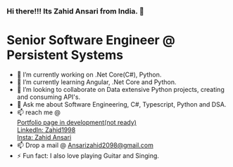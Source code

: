 ### Hi there!!! Its Zahid Ansari from India. 👋 
<h1>Senior Software Engineer @ Persistent Systems</h1>

- 🔭 I’m currently working on .Net Core(C#), Python.
- 🌱 I’m currently learning Angular, .Net Core and Python.
- 👯 I’m looking to collaborate on Data extensive Python projects, creating and consuming API's.
- 💬 Ask me about Software Engineering, C#, Typescript, Python and DSA.
- 📫 reach me @ <br>
    <a href="https://zahid92.github.io/Portfolio/">Portfolio page in development(not ready)</a><br>
    <a href="https://www.linkedin.com/in/zahid1998/">LinkedIn: Zahid1998</a><br>
    <a href="https://www.instagram.com/zahid_ansari_92">Insta: Zahid Ansari</a>
- 📫 Drop a mail @ <a href="ansarizahid2098@gmail.com">Ansarizahid2098@gmail.com</a>
- ⚡ Fun fact: I also love playing Guitar and Singing.
